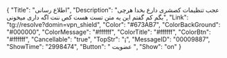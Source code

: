 {
"Title": "اطلاع رسانی",
"Description": "عجب تنظیمات کصشری دارع بخدا هرچی بگم کم گفتم این یه متن تست هست کص ننت اگه داری میخونی",
"Link": "tg://resolve?domin=vpn_shield",
"Color": "#673AB7",
"ColorBackGround": "#000000",
"ColorMessage": "#ffffff",
"ColorTitle": "#ffffff",
"ColorBtn": "#ffffff",
"Cancellable": "true",
"TopStr": "¡",
"MessageID": "00009887",
"ShowTime": "2998474",
"Button": " عضویت ",
"Show": "on"
}
